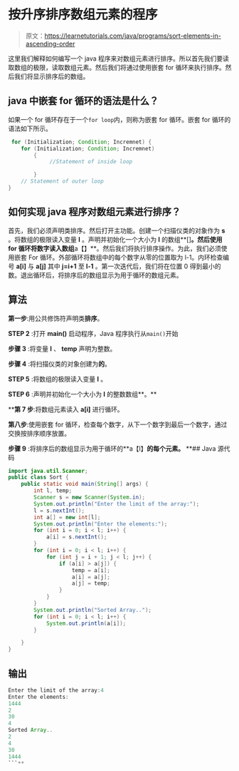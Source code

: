 # 按升序排序数组元素的程序

> 原文：<https://learnetutorials.com/java/programs/sort-elements-in-ascending-order>

这里我们解释如何编写一个 java 程序来对数组元素进行排序。所以首先我们要读取数组的极限，读取数组元素。然后我们将通过使用嵌套 for 循环来执行排序。然后我们将显示排序后的数组。

## java 中嵌套 for 循环的语法是什么？

如果一个 for 循环存在于一个`for loop`内，则称为嵌套 for 循环。嵌套 for 循环的语法如下所示。

```java
 for (Initialization; Condition; Incremnet) {
    for (Initialization; Condition; Incremnet)
        {
             //Statement of inside loop

        }
    // Statement of outer loop
} 

```

## 如何实现 java 程序对数组元素进行排序？

首先，我们必须声明类排序。然后打开主功能。创建一个扫描仪类的对象作为 **s** 。将数组的极限读入变量 **l** 。声明并初始化一个大小为 **l** 的数组**[]**。然后使用 for 循环将数字读入数组**a【】**。然后我们将执行排序操作。为此，我们必须使用嵌套 For 循环。外部循环将数组中的每个数字从零的位置取为 l-1。内环检查编号 **a[i]** 与 **a[j]** 其中 **j=i+1** 至 **l-1** 。第一次迭代后，我们将在位置 0 得到最小的数。退出循环后，将排序后的数组显示为用于循环的数组元素。

## 算法

**第一步**:用公共修饰符声明类**排序**。

**STEP 2** :打开 **main()** 启动程序，Java 程序执行从`main()`开始

**步骤 3** :将变量 **l** 、 **temp** 声明为整数。

**步骤 4** :将扫描仪类的对象创建为**的**。

**STEP 5** :将数组的极限读入变量 **l** 。

**STEP 6** :声明并初始化一个大小为 **l** 的整数数组**。**

 ****第 7 步**:将数组元素读入 **a[i]** 进行循环。

**第八步**:使用嵌套 for 循环，检查每个数字，从下一个数字到最后一个数字，通过交换按排序顺序放置。

**步骤 9** :将排序后的数组显示为用于循环的**a【I】**的每个元素。**  **## Java 源代码

```java
import java.util.Scanner;
public class Sort {
    public static void main(String[] args) {
        int l, temp;
        Scanner s = new Scanner(System.in);
        System.out.println("Enter the limit of the array:");
        l = s.nextInt();
        int a[] = new int[l];
        System.out.println("Enter the elements:");
        for (int i = 0; i < l; i++) {
            a[i] = s.nextInt();
        }
        for (int i = 0; i < l; i++) {
            for (int j = i + 1; j < l; j++) {
                if (a[i] > a[j]) {
                    temp = a[i];
                    a[i] = a[j];
                    a[j] = temp;
                }
            }
        }
        System.out.println("Sorted Array..");
        for (int i = 0; i < l; i++) {
            System.out.println(a[i]);
        }

    }
}

```

## 输出

```java
Enter the limit of the array:4
Enter the elements:
1444
2
30
4
Sorted Array..
2
4
30
1444 
```**